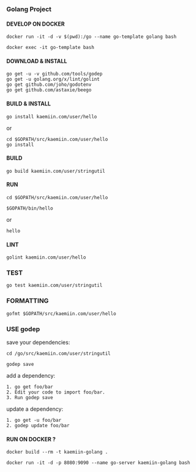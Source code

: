 ### Golang Project

#### DEVELOP ON DOCKER

```
docker run -it -d -v $(pwd):/go --name go-template golang bash

docker exec -it go-template bash
```

#### DOWNLOAD & INSTALL

```
go get -u -v github.com/tools/godep
go get -u golang.org/x/lint/golint
go get github.com/joho/godotenv
go get github.com/astaxie/beego
```

#### BUILD & INSTALL

```
go install kaemiin.com/user/hello
```

or

```
cd $GOPATH/src/kaemiin.com/user/hello
go install
```

#### BUILD

```
go build kaemiin.com/user/stringutil
```

#### RUN

```
cd $GOPATH/src/kaemiin.com/user/hello

$GOPATH/bin/hello
```

or

```
hello
```

#### LINT

```
golint kaemiin.com/user/hello
```

### TEST

```
go test kaemiin.com/user/stringutil
```

### FORMATTING

```
gofmt $GOPATH/src/kaemiin.com/user/hello
```

### USE godep

save your dependencies:

```
cd /go/src/kaemiin.com/user/stringutil

godep save
```

add a dependency:

```
1. go get foo/bar
2. Edit your code to import foo/bar.
3. Run godep save
```

update a dependency:

```
1. go get -u foo/bar
2. godep update foo/bar
```

#### RUN ON DOCKER ?

```
docker build --rm -t kaemiin-golang .

docker run -it -d -p 8080:9090 --name go-server kaemiin-golang bash
```
